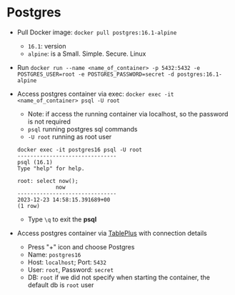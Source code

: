 # Postgres

- Pull Docker image: `docker pull postgres:16.1-alpine`
  - `16.1`: version
  - `alpine`: is a Small. Simple. Secure. Linux
- Run `docker run --name <name_of_container> -p 5432:5432 -e POSTGRES_USER=root -e POSTGRES_PASSWORD=secret -d postgres:16.1-alpine`
- Access postgres container via exec: `docker exec -it <name_of_container> psql -U root`

  - Note: if access the running container via localhost, so the password is not required
  - `psql` running postgres sql commands
  - `-U root` running as root user

  ```shell
  docker exec -it postgres16 psql -U root
  -------------------------------
  psql (16.1)
  Type "help" for help.

  root: select now();
              now
  -------------------------------
  2023-12-23 14:58:15.391689+00
  (1 row)
  ```

  - Type `\q` to exit the **psql**

- Access postgres container via [TablePlus](https://tableplus.com/) with connection details
  - Press "+" icon and choose Postgres
  - Name: `postgres16`
  - Host: `localhost`; Port: `5432`
  - User: `root`, Password: `secret`
  - DB: `root` if we did not specify when starting the container, the default db is `root` user
